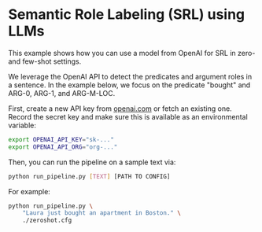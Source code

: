 # Semantic Role Labeling (SRL) using LLMs

This example shows how you can use a model from OpenAI for SRL in
zero- and few-shot settings.


We leverage the OpenAI API to detect the predicates and argument roles in a sentence.
In the example below, we focus on the predicate "bought" and ARG-0, ARG-1, and ARG-M-LOC.

First, create a new API key from
[openai.com](https://platform.openai.com/account/api-keys) or fetch an existing
one. Record the secret key and make sure this is available as an environmental
variable:

```sh
export OPENAI_API_KEY="sk-..."
export OPENAI_API_ORG="org-..."
```

Then, you can run the pipeline on a sample text via:

```sh
python run_pipeline.py [TEXT] [PATH TO CONFIG]
```

For example:

```sh
python run_pipeline.py \
    "Laura just bought an apartment in Boston." \
    ./zeroshot.cfg
```